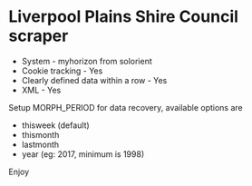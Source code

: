 # Liverpool Plains Shire Council scraper

* System - myhorizon from solorient
* Cookie tracking - Yes
* Clearly defined data within a row - Yes
* XML - Yes

Setup MORPH_PERIOD for data recovery, available options are

* thisweek (default)
* thismonth
* lastmonth
* year (eg: 2017, minimum is 1998)

Enjoy
